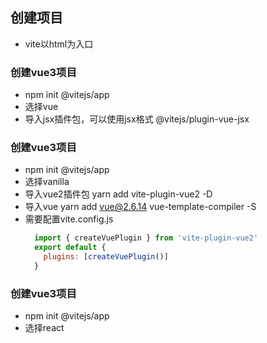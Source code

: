 ## 创建项目
  - vite以html为入口
  
  ### 创建vue3项目
  - npm init @vitejs/app
  - 选择vue
  - 导入jsx插件包，可以使用jsx格式 @vitejs/plugin-vue-jsx

  ### 创建vue3项目
  - npm init @vitejs/app
  - 选择vanilla
  - 导入vue2插件包 yarn add vite-plugin-vue2 -D
  - 导入vue yarn add vue@2.6.14 vue-template-compiler -S
  - 需要配置vite.config.js
    ```js
      import { createVuePlugin } from 'vite-plugin-vue2'
      export default {
        plugins: [createVuePlugin()]
      }
    ```
  ### 创建vue3项目
  - npm init @vitejs/app
  - 选择react

